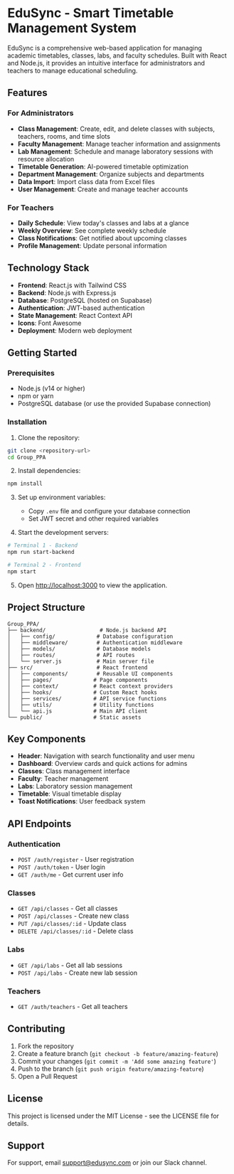 # EduSync - Smart Timetable Management System

EduSync is a comprehensive web-based application for managing academic timetables, classes, labs, and faculty schedules. Built with React and Node.js, it provides an intuitive interface for administrators and teachers to manage educational scheduling.

## Features

### For Administrators
- **Class Management**: Create, edit, and delete classes with subjects, teachers, rooms, and time slots
- **Faculty Management**: Manage teacher information and assignments
- **Lab Management**: Schedule and manage laboratory sessions with resource allocation
- **Timetable Generation**: AI-powered timetable optimization
- **Department Management**: Organize subjects and departments
- **Data Import**: Import class data from Excel files
- **User Management**: Create and manage teacher accounts

### For Teachers
- **Daily Schedule**: View today's classes and labs at a glance
- **Weekly Overview**: See complete weekly schedule
- **Class Notifications**: Get notified about upcoming classes
- **Profile Management**: Update personal information

## Technology Stack

- **Frontend**: React.js with Tailwind CSS
- **Backend**: Node.js with Express.js
- **Database**: PostgreSQL (hosted on Supabase)
- **Authentication**: JWT-based authentication
- **State Management**: React Context API
- **Icons**: Font Awesome
- **Deployment**: Modern web deployment

## Getting Started

### Prerequisites
- Node.js (v14 or higher)
- npm or yarn
- PostgreSQL database (or use the provided Supabase connection)

### Installation

1. Clone the repository:
```bash
git clone <repository-url>
cd Group_PPA
```

2. Install dependencies:
```bash
npm install
```

3. Set up environment variables:
   - Copy `.env` file and configure your database connection
   - Set JWT secret and other required variables

4. Start the development servers:
```bash
# Terminal 1 - Backend
npm run start-backend

# Terminal 2 - Frontend
npm start
```

5. Open [http://localhost:3000](http://localhost:3000) to view the application.

## Project Structure

```
Group_PPA/
├── backend/                 # Node.js backend API
│   ├── config/             # Database configuration
│   ├── middleware/         # Authentication middleware
│   ├── models/             # Database models
│   ├── routes/             # API routes
│   └── server.js           # Main server file
├── src/                    # React frontend
│   ├── components/         # Reusable UI components
│   ├── pages/             # Page components
│   ├── context/           # React context providers
│   ├── hooks/             # Custom React hooks
│   ├── services/          # API service functions
│   ├── utils/             # Utility functions
│   └── api.js             # Main API client
└── public/                # Static assets
```

## Key Components

- **Header**: Navigation with search functionality and user menu
- **Dashboard**: Overview cards and quick actions for admins
- **Classes**: Class management interface
- **Faculty**: Teacher management
- **Labs**: Laboratory session management
- **Timetable**: Visual timetable display
- **Toast Notifications**: User feedback system

## API Endpoints

### Authentication
- `POST /auth/register` - User registration
- `POST /auth/token` - User login
- `GET /auth/me` - Get current user info

### Classes
- `GET /api/classes` - Get all classes
- `POST /api/classes` - Create new class
- `PUT /api/classes/:id` - Update class
- `DELETE /api/classes/:id` - Delete class

### Labs
- `GET /api/labs` - Get all lab sessions
- `POST /api/labs` - Create new lab session

### Teachers
- `GET /auth/teachers` - Get all teachers

## Contributing

1. Fork the repository
2. Create a feature branch (`git checkout -b feature/amazing-feature`)
3. Commit your changes (`git commit -m 'Add some amazing feature'`)
4. Push to the branch (`git push origin feature/amazing-feature`)
5. Open a Pull Request

## License

This project is licensed under the MIT License - see the LICENSE file for details.

## Support

For support, email support@edusync.com or join our Slack channel.
